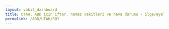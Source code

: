 ```yaml
---
layout: vakit_dashboard
title: UTAH, ABD için iftar, namaz vakitleri ve hava durumu - ilçe/eyalet seç
permalink: /ABD/UTAH/ROY
---
```


<script type="text/javascript">
  var GLOBAL_COUNTRY = 'ABD';
  var GLOBAL_CITY = 'UTAH';
  var GLOBAL_STATE = 'ROY';
  var lat = 72;
  var lon = 21;
</script>
